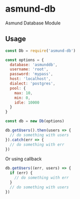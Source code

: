 # asmund-db

Asmund Database Module

## Usage

```js
const Db = require('asmund-db')

const options = {
  database: 'asmunddb',
  username: 'root',
  password: 'mypass',
  host: 'localhost',
  dialect: 'postgres',
  pool: {
    max: 10,
    min: 0,
    idle: 10000
  }
}

const db = new Db(options)

db.getUsers().then(users => {
  // do something with users
}).catch(err => {
  // do something with err
})
```

Or using callback

```js
db.getUsers((err, users) => {
  if (err) {
    // do something with err
  }
  // do something with users
})
```
